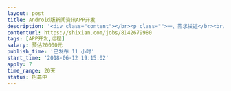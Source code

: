 ```yaml
---                
layout: post       
title: Android版新闻资讯APP开发           
description: '<div class="content"></br><p class="">一、需求描述</br><br/>产品类别：Android版手机客户端开发，只负责客户端部分，管理后台和API接口我方提供。</br><br/>开发进度：从零开始，全新开发，打算立即启动。</br><br/>功能：常见的新闻资讯类APP，包括新闻列表、新闻详情、地图、消息、个人中心、用户注册与登录等，具体功能有产品原型图和UI设计图。</p></br><p class="">二、参考产品</br><br/>现有产品原型图和UI设计图。</p></br><p class="">三、人才要求</br><br/>熟悉Android客户端开发，2年以上开发经验，有产品案例。</p></br><p class="">四、其他要求</br><br/>坐班要求：远程工作为主，每周坐班1天。 </br><br/>项目周期：约25天。</p></br><p class="">iOS客户端和服务端开发已经启动，Android开发就等你的出现，如果沟通愉快，我们可以立即启动合作！</br></p></br></div>'     
contenturl: https://shixian.com/jobs/8142679980      
tags: [APP开发,远程]            
salary: 预估20000元          
publish_time: '已发布 11 小时'         
start_time: '2018-06-12 19:15:02'           
apply: 7                   
time_range: 20天              
status: 招募中                  
---                 
```

